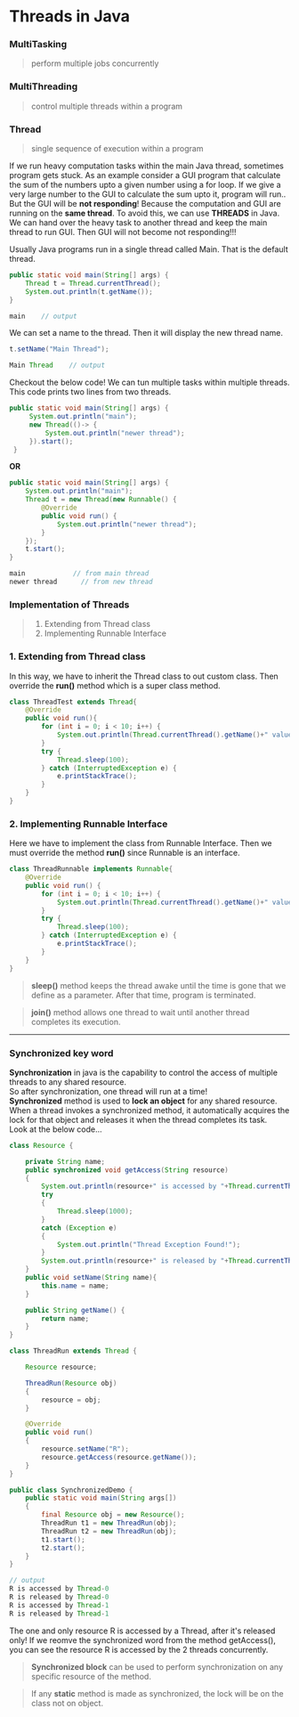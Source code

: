 # Threads in Java

### MultiTasking
>perform multiple jobs concurrently

### MultiThreading
 >control multiple threads within a program

### Thread
 >single sequence of execution within a program

If we run heavy computation tasks within the main Java thread, sometimes program gets
stuck. As an example consider a GUI program that calculate the sum of the numbers
upto a given number using a for loop. If we give a very large number to the GUI to calculate
the sum upto it, program will run.. But the GUI will be **not responding**! Because the
computation and GUI are running on the **same thread**. To avoid this, we can use **THREADS**
in Java. We can hand over the heavy task to another thread and keep the main thread to
run GUI. Then GUI will not become not responding!!!
 
Usually Java programs run in a single thread called Main. That is the default thread.
```java
public static void main(String[] args) {
    Thread t = Thread.currentThread();
    System.out.println(t.getName());
}
```
```java
main    // output
```
We can set a name to the thread. Then it will display the new thread name.
```java
t.setName("Main Thread");
```
```java
Main Thread    // output
```
Checkout the below code! We can tun multiple tasks within multiple threads. 
This code prints two lines from two threads.
```java
public static void main(String[] args) {
     System.out.println("main");
     new Thread(()-> {
         System.out.println("newer thread");
     }).start();
 }
```
**OR**
```java
public static void main(String[] args) {
    System.out.println("main");
    Thread t = new Thread(new Runnable() {
        @Override
        public void run() {
            System.out.println("newer thread");
        }
    });
    t.start();
}
```
```java
main            // from main thread
newer thread      // from new thread
```

### Implementation of Threads
>1. Extending from Thread class
>2. Implementing Runnable Interface

### 1. Extending from Thread class
In this way, we have to inherit the Thread class to out custom class. Then override
the **run()** method which is a super class method.
```java
class ThreadTest extends Thread{
    @Override
    public void run(){
        for (int i = 0; i < 10; i++) {
            System.out.println(Thread.currentThread().getName()+" value => "+i);
        }
        try {
            Thread.sleep(100);
        } catch (InterruptedException e) {
            e.printStackTrace();
        }
    }
}
```

### 2. Implementing Runnable Interface
Here we have to implement the class from Runnable Interface. Then we must override the method
**run()** since Runnable is an interface.
```java
class ThreadRunnable implements Runnable{
    @Override
    public void run() {
        for (int i = 0; i < 10; i++) {
            System.out.println(Thread.currentThread().getName()+" value => "+i);
        }
        try {
            Thread.sleep(100);
        } catch (InterruptedException e) {
            e.printStackTrace();
        }
    }
}
```
> **sleep()** method keeps the thread awake until the time is gone that we define
>as a parameter. After that time, program is terminated.

>**join()** method allows one thread to wait until another thread completes its execution.

---
### Synchronized key word

**Synchronization** in java is the capability to control the access of multiple threads to any shared resource.
<br> So after synchronization, one thread will run at a time!<br>
**Synchronized** method is used to **lock an object** for any shared resource. 
When a thread invokes a synchronized method, it automatically acquires the 
lock for that object and releases it when the thread completes its task. <br>
Look at the below code...

```java
class Resource {

    private String name;
    public synchronized void getAccess(String resource)
    {
        System.out.println(resource+" is accessed by "+Thread.currentThread().getName());
        try
        {
            Thread.sleep(1000);
        }
        catch (Exception e)
        {
            System.out.println("Thread Exception Found!");
        }
        System.out.println(resource+" is released by "+Thread.currentThread().getName());
    }
    public void setName(String name){
        this.name = name;
    }

    public String getName() {
        return name;
    }
}

class ThreadRun extends Thread {

    Resource resource;

    ThreadRun(Resource obj)
    {
        resource = obj;
    }

    @Override
    public void run()
    {
        resource.setName("R");
        resource.getAccess(resource.getName());
    }
}

public class SynchronizedDemo {
    public static void main(String args[])
    {
        final Resource obj = new Resource();
        ThreadRun t1 = new ThreadRun(obj);
        ThreadRun t2 = new ThreadRun(obj);
        t1.start();
        t2.start();
    }
}
```
```java
// output
R is accessed by Thread-0
R is released by Thread-0
R is accessed by Thread-1
R is released by Thread-1
```
The one and only resource R is accessed by a Thread, after it's released only! If we reomve the 
synchronized word from the method getAccess(), you can see the resource R is
accessed by the 2 threads concurrently. <br>

>**Synchronized block** can be used to perform synchronization on any specific resource of the method.

>If any **static** method is made as synchronized, the lock will be on the class not on object.


